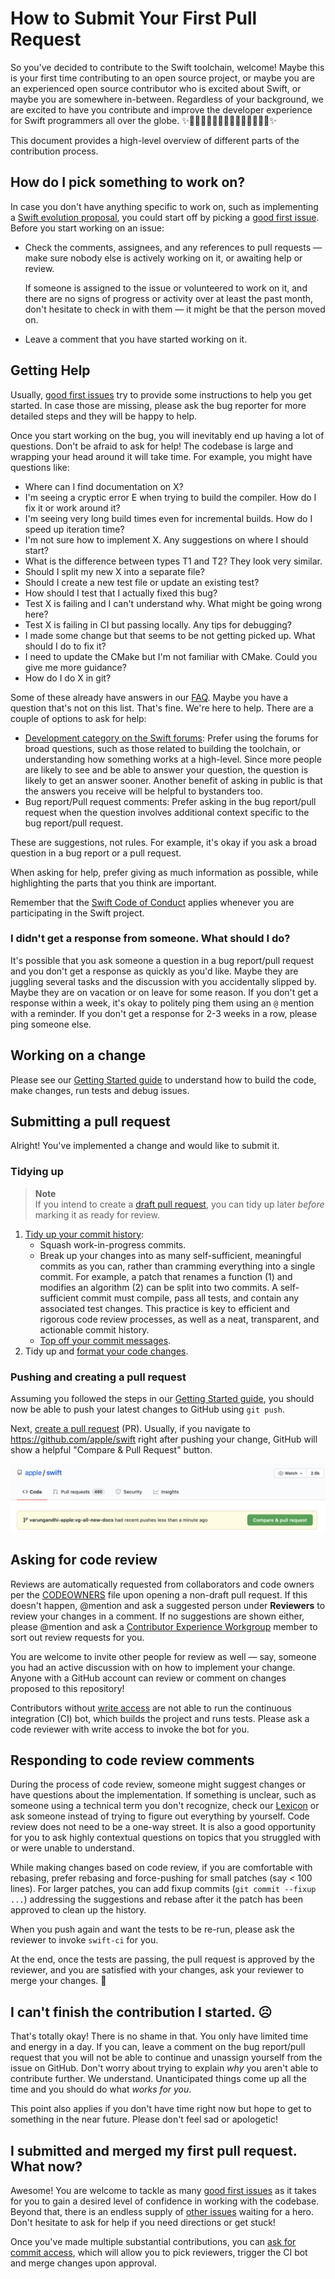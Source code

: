 # How to Submit Your First Pull Request

So you've decided to contribute to the Swift toolchain, welcome!
Maybe this is your first time contributing to an open source project, or maybe
you are an experienced open source contributor who is excited about Swift, or
maybe you are somewhere in-between. Regardless of your background, we are
excited to have you contribute and improve the developer experience for Swift
programmers all over the globe.
✨🧒🏾🧑🏼‍🎓👩🏽‍💻🧑🏻‍💻👨🏿‍💻✨

This document provides a high-level overview of different parts of the
contribution process.

## How do I pick something to work on?

In case you don't have anything specific to work on, such as implementing a
[Swift evolution proposal](https://www.swift.org/swift-evolution), you could
start off by picking a [good first issue][good-first-issues]. Before you start
working on an issue:
* Check the comments, assignees, and any references to pull requests — make sure
  nobody else is actively working on it, or awaiting help or review.

  If someone is assigned to the issue or volunteered to work on it, and there
  are no signs of progress or activity over at least the past month, don't
  hesitate to check in with them — it might be that the person moved on.

* Leave a comment that you have started working on it.

## Getting Help

Usually, [good first issues][good-first-issues] try to provide some instructions
to help you get started. In case those are missing, please ask the bug reporter
for more detailed steps and they will be happy to help.

Once you start working on the bug, you will inevitably end up having a lot of
questions. Don't be afraid to ask for help! The codebase is large and wrapping
your head around it will take time. For example, you might have questions like:

- Where can I find documentation on X?
- I'm seeing a cryptic error E when trying to build the compiler. How do I fix
  it or work around it?
- I'm seeing very long build times even for incremental builds. How do I speed
  up iteration time?
- I'm not sure how to implement X. Any suggestions on where I should start?
- What is the difference between types T1 and T2? They look very similar.
- Should I split my new X into a separate file?
- Should I create a new test file or update an existing test?
- How should I test that I actually fixed this bug?
- Test X is failing and I can't understand why. What might be going wrong here?
- Test X is failing in CI but passing locally. Any tips for debugging?
- I made some change but that seems to be not getting picked up. What should
  I do to fix it?
- I need to update the CMake but I'm not familiar with CMake. Could you give me
  more guidance?
- How do I do X in git?

Some of these already have answers in our [FAQ](/docs/HowToGuides/FAQ.md).
Maybe you have a question that's not on this list. That's fine.
We're here to help. There are a couple of options to ask for help:

- [Development category on the Swift forums](https://forums.swift.org/c/development):
  Prefer using the forums for broad questions, such as those related to
  building the toolchain, or understanding how something works at a high-level.
  Since more people are likely to see and be able to answer your question, the
  question is likely to get an answer sooner. Another benefit of asking in
  public is that the answers you receive will be helpful to bystanders too.
- Bug report/Pull request comments: Prefer asking in the bug report/pull request
  when the question involves additional context specific to the
  bug report/pull request.

These are suggestions, not rules. For example, it's okay if you ask a broad
question in a bug report or a pull request.

When asking for help, prefer giving as much information as possible, while
highlighting the parts that you think are important.

Remember that the [Swift Code of Conduct][] applies whenever you are
participating in the Swift project.

[Swift Code of Conduct]: https://swift.org/code-of-conduct/

### I didn't get a response from someone. What should I do?

It's possible that you ask someone a question in a bug report/pull request and
you don't get a response as quickly as you'd like. Maybe they are juggling
several tasks and the discussion with you accidentally slipped by. Maybe they
are on vacation or on leave for some reason. If you don't get a response
within a week, it's okay to politely ping them using an `@` mention with a
reminder. If you don't get a response for 2-3 weeks in a row, please ping
someone else.

## Working on a change

Please see our [Getting Started guide][] to understand how to build the code,
make changes, run tests and debug issues.

[Getting Started guide]: /docs/HowToGuides/GettingStarted.md

## Submitting a pull request

Alright! You've implemented a change and would like to submit it.

### Tidying up

> **Note**  
> If you intend to create a [draft pull request][draft-pr], you can tidy up
> later *before* marking it as ready for review.

1. [Tidy up your commit history](FAQ.md#how-do-i-clean-up-my-git-history):
   * Squash work-in-progress commits.
   * Break up your changes into as many self-sufficient, meaningful commits as
     you can, rather than cramming everything into a single commit.
     For example, a patch that renames a function (1) and modifies an algorithm
     (2) can be split into two commits.
     A self-sufficient commit must compile, pass all tests, and contain
     any associated test changes.
     This practice is key to efficient and rigorous code review processes,
     as well as a neat, transparent, and actionable commit history.
   * [Top off your commit messages](https://swift.org/contributing/#commit-messages).
1. Tidy up and [format your code changes](FAQ.md#how-do-i-format-my-changes).

### Pushing and creating a pull request

Assuming you followed the steps in our [Getting Started guide][], you should now
be able to push your latest changes to GitHub using `git push`.

Next, [create a pull request][] (PR). Usually, if you navigate to
https://github.com/apple/swift right after pushing your change, GitHub will
show a helpful "Compare & Pull Request" button.

![Compare & Pull Request button in GitHub UI](/docs/GitHubCreatePRScreenshot.png)

[draft-pr]: https://docs.github.com/en/pull-requests/collaborating-with-pull-requests/proposing-changes-to-your-work-with-pull-requests/about-pull-requests#draft-pull-requests
[create a pull request]: https://docs.github.com/en/github/collaborating-with-issues-and-pull-requests/creating-a-pull-request#creating-the-pull-request

## Asking for code review

Reviews are automatically requested from collaborators and code owners per the
[CODEOWNERS](/.github/CODEOWNERS) file upon opening a non-draft pull request.
If this doesn't happen, @mention and ask a suggested person under **Reviewers**
to review your changes in a comment. If no suggestions are shown either, please
@mention and ask a
[Contributor Experience Workgroup](https://www.swift.org/contributor-experience-workgroup/#membership)
member to sort out review requests for you.

You are welcome to invite other people for review as well — say, someone you
had an active discussion with on how to implement your change.
Anyone with a GitHub account can review or comment on changes proposed to
this repository!

Contributors without
[write access](https://swift.org/contributing/#commit-access) are not able to
run the continuous integration (CI) bot, which builds the project and runs
tests. Please ask a code reviewer with write access to invoke the bot for you.

[contributor-experience]: https://forums.swift.org/g/contributor-experience-workgroup

## Responding to code review comments

During the process of code review, someone might suggest changes or have
questions about the implementation. If something is unclear, such as someone
using a technical term you don't recognize, check our
[Lexicon](/docs/Lexicon.md) or ask someone instead of trying to figure out
everything by yourself. Code review does not need to be a one-way
street. It is also a good opportunity for you to ask highly contextual
questions on topics that you struggled with or were unable to understand.

While making changes based on code review, if you are comfortable with
rebasing, prefer rebasing and force-pushing for small patches (say < 100 lines).
For larger patches, you can add fixup commits (`git commit --fixup ...`)
addressing the suggestions and rebase after it the patch has been approved
to clean up the history.

When you push again and want the tests to be re-run, please ask the reviewer
to invoke `swift-ci` for you.

At the end, once the tests are passing, the pull request is approved by
the reviewer, and you are satisfied with your changes, ask your reviewer
to merge your changes. :tada:

## I can't finish the contribution I started. :frowning_face:

That's totally okay! There is no shame in that. You only have limited time and
energy in a day. If you can, leave a comment on the bug report/pull request
that you will not be able to continue and unassign yourself from the issue on
GitHub. Don't worry about trying to explain _why_ you aren't
able to contribute further. We understand. Unanticipated things come up all 
the time and you should do what _works for you_.

This point also applies if you don't have time right now but hope to get to
something in the near future. Please don't feel sad or apologetic!

## I submitted and merged my first pull request. What now?

Awesome! You are welcome to tackle as many [good first issues][good-first-issues]
as it takes for you to gain a desired level of confidence in working with the
codebase. Beyond that, there is an endless supply of [other issues](https://github.com/apple/swift/issues)
waiting for a hero. Don't hesitate to ask for help if you need directions or
get stuck!

Once you've made multiple substantial contributions, you can
[ask for commit access](https://swift.org/contributing/#commit-access),
which will allow you to pick reviewers, trigger the CI bot and merge changes
upon approval.

[good-first-issues]: https://github.com/apple/swift/contribute
